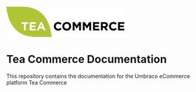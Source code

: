![Tea Commerce](docs/.vuepress/public/logo.png)

# Tea Commerce Documentation

This repository contains the documentation for the Umbraco eCommerce platform Tea Commerce
